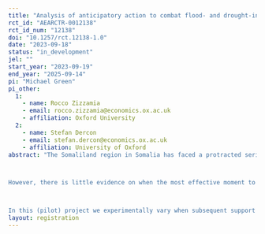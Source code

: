 ```yaml
---
title: "Analysis of anticipatory action to combat flood- and drought-induced food insecurity in Somalia (Pilot)"
rct_id: "AEARCTR-0012138"
rct_id_num: "12138"
doi: "10.1257/rct.12138-1.0"
date: "2023-09-18"
status: "in_development"
jel: ""
start_year: "2023-09-19"
end_year: "2025-09-14"
pi: "Michael Green"
pi_other:
  1:
    - name: Rocco Zizzamia
    - email: rocco.zizzamia@economics.ox.ac.uk
    - affiliation: Oxford University
  2:
    - name: Stefan Dercon
    - email: stefan.dercon@economics.ox.ac.uk
    - affiliation: University of Oxford
abstract: "The Somaliland region in Somalia has faced a protracted series of crises, including drought and political instability, lasting years. Locals have faced famine and may soon – according to forecasts – face acute flooding. Humanitarian agencies will be providing relief in the event of flooding events in the upcoming wet season (September-December 2023).

However, there is little evidence on when the most effective moment to provide this relief is. Typically relief reaches households after flooding events, but with advances in flood forecasting technology and emerging evidence on “anticipatory action”, there is reason to believe that relief delivered to households who are likely to be affected before a flooding event may be more effective.

In this (pilot) project we experimentally vary when subsequent support is provided and then compare outcomes (food security, income, and household behaviour) across two treatment arms: one group will receive a lump sum transfer before the shock (triggered by satellite-based forecasts) and a second group will receive the lump sum after the shock. Both groups will receive a small cash transfer just after the baseline to address immediate food security needs. Participating households will be visited twice, once at registration into the programme (Baseline) and once at the end of the rainy season (Endline) to collect information about key outcomes and how they used the support they received."
layout: registration
---
```


